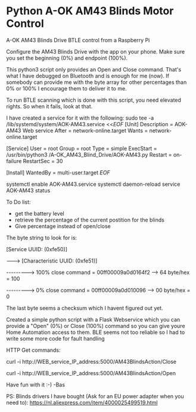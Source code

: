 # Python A-OK AM43 Blinds Motor Control
A-OK AM43 Blinds Drive BTLE control from a Raspberry Pi

Configure the AM43 Blinds Drive with the app on your phone. Make sure you set the beginning (0%) and endpoint (100%).

This python3 script only provides an Open and Close command. That's what I have debugged on Bluetooth and is enough for me (now). If somebody can provide me with the byte array for other percentages than 0% or 100% I encourage them to deliver it to me.

To run BTLE scanning which is done with this script, you need elevated rights. So when it fails, look at that.

I have created a service for it with the following:
sudo tee -a /lib/systemd/system/AOK-AM43.service <<_EOF_
[Unit]
Description = AOK-AM43 Web service
After = network-online.target
Wants = network-online.target

[Service]
User = root
Group = root
Type = simple
ExecStart = /usr/bin/python3 /A-OK_AM43_Blind_Drive/AOK-AM43.py
Restart = on-failure
RestartSec = 30

[Install]
WantedBy = multi-user.target
_EOF_

systemctl enable AOK-AM43.service
systemctl daemon-reload
service AOK-AM43 status


To Do list:
- get the battery level 
- retrieve the percentage of the current postition for the blinds
- Give percentage instead of open/close


The byte string to look for is:

[Service UUID: (0xfe50)]

--->    [Characteristic UUID: (0xfe51)]

--------->  100% close command = 00ff00009a0d0164f2  --> 64 byte/hex = 100

--------->  0% close command   = 00ff00009a0d010096  --> 00 byte/hex = 0

The last byte seems a checksum which I havent figured out yet.

Created a simple python script with a Flask Webservice which you can provide a "Open" (0%) or Close (100%) command so you can give youre Home Automation access to them. BLE seems not too reliable so I had to write some more code for fault handling

HTTP Get commands:

curl -i http://WEB_service_IP_address:5000/AM43BlindsAction/Close
  
curl -i http://WEB_service_IP_address:5000/AM43BlindsAction/Open


Have fun with it :-)
-Bas

PS: Blinds drivers I have bought (Ask for an EU power adapter when you need to):
https://nl.aliexpress.com/item/4000025499519.html

